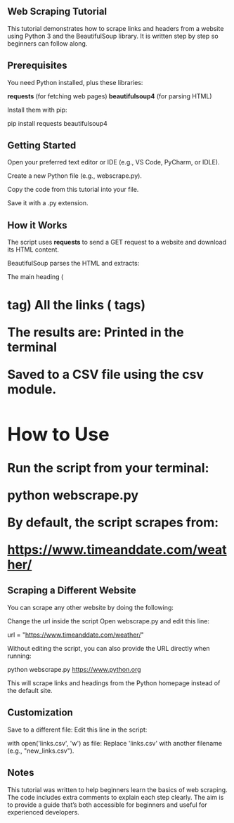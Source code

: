 ## Web Scraping Tutorial
This tutorial demonstrates how to scrape links and headers from a website using Python 3 and the BeautifulSoup library.
It is written step by step so beginners can follow along.

##  Prerequisites
You need Python installed, plus these libraries:

**requests** (for fetching web pages)
**beautifulsoup4** (for parsing HTML)

Install them with pip:

pip install requests beautifulsoup4

## Getting Started

Open your preferred text editor or IDE (e.g., VS Code, PyCharm, or IDLE).

Create a new Python file (e.g., webscrape.py).

Copy the code from this tutorial into your file.

Save it with a .py extension.

## How it Works

The script uses **requests** to send a GET request to a website and download its HTML content.

BeautifulSoup parses the HTML and extracts:

The main heading (<h1> tag)
All the links (<a> tags)

The results are:
Printed in the terminal

Saved to a CSV file using the csv module.

## How to Use

Run the script from your terminal:

**python webscrape.py**


By default, the script scrapes from:

https://www.timeanddate.com/weather/

## Scraping a Different Website

You can scrape any other website by doing the following:

Change the url inside the script
Open webscrape.py and edit this line:

url = "https://www.timeanddate.com/weather/"


Without editing the script, you can also provide the URL directly when running:

python webscrape.py https://www.python.org


This will scrape links and headings from the Python homepage instead of the default site.

## Customization

Save to a different file:
Edit this line in the script:

with open('links.csv', 'w') as file:
Replace 'links.csv' with another filename (e.g., "new_links.csv").

## Notes

This tutorial was written to help beginners learn the basics of web scraping.
The code includes extra comments to explain each step clearly.
The aim is to provide a guide that’s both accessible for beginners and useful for experienced developers.